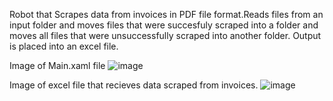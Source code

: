 Robot that Scrapes data from invoices in PDF file format.Reads files from an input folder and moves files that were succesfuly scraped into a folder and moves all files that were unsuccessfully scraped into another folder. Output is placed into an excel file.

Image of Main.xaml file 
![image](https://github.com/elerma12/Automations-UIPath/assets/70728294/052c13e1-5046-4e93-bbdb-f731a074befe)

Image of excel file that recieves data scraped from invoices.
![image](https://github.com/elerma12/Automations-UIPath/assets/70728294/2187d9af-058e-47b6-b68f-0352f143a7b3)

